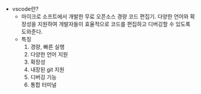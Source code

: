 -   vscode란?
    -   마이크로 소프트에서 개발한 무료 오픈소스 경량 코드 편집기. 다양한 언어와 확장성을 지원하여 개발자들이 효율적으로 코드를 편집하고 디버깅할 수 있도록 도와준다.
    -   특징
        1. 경량, 빠른 실행
        2. 다양한 언어 지원
        3. 확장성
        4. 내장된 git 지원
        5. 디버깅 기능
        6. 통합 터미널
